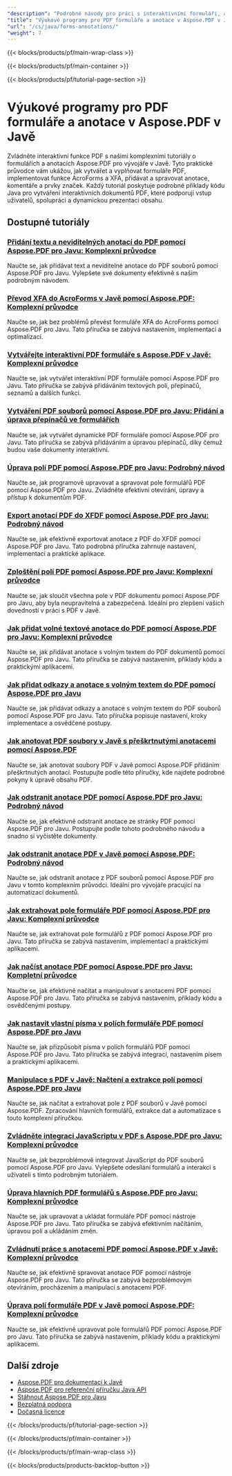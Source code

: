 ```yaml
---
"description": "Podrobné návody pro práci s interaktivními formuláři, anotacemi a komentáři v PDF dokumentech pomocí Aspose.PDF pro Javu."
"title": "Výukové programy pro PDF formuláře a anotace v Aspose.PDF v Javě"
"url": "/cs/java/forms-annotations/"
"weight": 7
---
```


{{< blocks/products/pf/main-wrap-class >}}

{{< blocks/products/pf/main-container >}}

{{< blocks/products/pf/tutorial-page-section >}}
# Výukové programy pro PDF formuláře a anotace v Aspose.PDF v Javě

Zvládněte interaktivní funkce PDF s našimi komplexními tutoriály o formulářích a anotacích Aspose.PDF pro vývojáře v Javě. Tyto praktické průvodce vám ukážou, jak vytvářet a vyplňovat formuláře PDF, implementovat funkce AcroForms a XFA, přidávat a spravovat anotace, komentáře a prvky značek. Každý tutoriál poskytuje podrobné příklady kódu Java pro vytváření interaktivních dokumentů PDF, které podporují vstup uživatelů, spolupráci a dynamickou prezentaci obsahu.

## Dostupné tutoriály

### [Přidání textu a neviditelných anotací do PDF pomocí Aspose.PDF pro Javu: Komplexní průvodce](./aspose-pdf-java-text-invisible-annotations-guide/)
Naučte se, jak přidávat text a neviditelné anotace do PDF souborů pomocí Aspose.PDF pro Javu. Vylepšete své dokumenty efektivně s naším podrobným návodem.

### [Převod XFA do AcroForms v Javě pomocí Aspose.PDF: Komplexní průvodce](./convert-xfa-acroforms-java-aspose-pdf/)
Naučte se, jak bez problémů převést formuláře XFA do AcroForms pomocí Aspose.PDF pro Javu. Tato příručka se zabývá nastavením, implementací a optimalizací.

### [Vytvářejte interaktivní PDF formuláře s Aspose.PDF v Javě: Komplexní průvodce](./interactive-pdf-forms-asposepdf-java/)
Naučte se, jak vytvářet interaktivní PDF formuláře pomocí Aspose.PDF pro Javu. Tato příručka se zabývá přidáváním textových polí, přepínačů, seznamů a dalších funkcí.

### [Vytváření PDF souborů pomocí Aspose.PDF pro Javu: Přidání a úprava přepínačů ve formulářích](./aspose-pdf-java-create-radio-buttons/)
Naučte se, jak vytvářet dynamické PDF formuláře pomocí Aspose.PDF pro Javu. Tato příručka se zabývá přidáváním a úpravou přepínačů, díky čemuž budou vaše dokumenty interaktivní.

### [Úprava polí PDF pomocí Aspose.PDF pro Javu: Podrobný návod](./edit-pdf-fields-aspose-pdf-java/)
Naučte se, jak programově upravovat a spravovat pole formulářů PDF pomocí Aspose.PDF pro Javu. Zvládněte efektivní otevírání, úpravy a přístup k dokumentům PDF.

### [Export anotací PDF do XFDF pomocí Aspose.PDF pro Javu: Podrobný návod](./export-pdf-annotations-aspose-java/)
Naučte se, jak efektivně exportovat anotace z PDF do XFDF pomocí Aspose.PDF pro Javu. Tato podrobná příručka zahrnuje nastavení, implementaci a praktické aplikace.

### [Zploštění polí PDF pomocí Aspose.PDF pro Javu: Komplexní průvodce](./flatten-pdf-fields-aspose-java-guide/)
Naučte se, jak sloučit všechna pole v PDF dokumentu pomocí Aspose.PDF pro Javu, aby byla neupravitelná a zabezpečená. Ideální pro zlepšení vašich dovedností v práci s PDF v Javě.

### [Jak přidat volné textové anotace do PDF pomocí Aspose.PDF pro Javu: Komplexní průvodce](./aspose-pdf-java-free-text-annotations/)
Naučte se, jak přidávat anotace s volným textem do PDF dokumentů pomocí Aspose.PDF pro Javu. Tato příručka se zabývá nastavením, příklady kódu a praktickými aplikacemi.

### [Jak přidat odkazy a anotace s volným textem do PDF pomocí Aspose.PDF pro Javu](./aspose-pdf-java-link-free-text-annotations/)
Naučte se, jak přidávat odkazy a anotace s volným textem do PDF souborů pomocí Aspose.PDF pro Javu. Tato příručka popisuje nastavení, kroky implementace a osvědčené postupy.

### [Jak anotovat PDF soubory v Javě s přeškrtnutými anotacemi pomocí Aspose.PDF](./annotate-pdfs-java-strikeout-aspose-pdf/)
Naučte se, jak anotovat soubory PDF v Javě pomocí Aspose.PDF přidáním přeškrtnutých anotací. Postupujte podle této příručky, kde najdete podrobné pokyny k úpravě obsahu PDF.

### [Jak odstranit anotace PDF pomocí Aspose.PDF pro Javu: Podrobný návod](./delete-pdf-annotations-aspose-java/)
Naučte se, jak efektivně odstranit anotace ze stránky PDF pomocí Aspose.PDF pro Javu. Postupujte podle tohoto podrobného návodu a snadno si vyčistěte dokumenty.

### [Jak odstranit anotace PDF v Javě pomocí Aspose.PDF: Podrobný návod](./deleting-annotations-pdf-java-aspose-pdf/)
Naučte se, jak odstranit anotace z PDF souborů pomocí Aspose.PDF pro Javu v tomto komplexním průvodci. Ideální pro vývojáře pracující na automatizaci dokumentů.

### [Jak extrahovat pole formuláře PDF pomocí Aspose.PDF pro Javu: Komplexní průvodce](./extract-pdf-form-fields-aspose-pdf-java/)
Naučte se, jak extrahovat pole formulářů z PDF pomocí Aspose.PDF pro Javu. Tato příručka se zabývá nastavením, implementací a praktickými aplikacemi.

### [Jak načíst anotace PDF pomocí Aspose.PDF pro Javu: Kompletní průvodce](./retrieve-pdf-annotations-aspose-pdf-java/)
Naučte se, jak efektivně načítat a manipulovat s anotacemi PDF pomocí Aspose.PDF pro Javu. Tato příručka se zabývá nastavením, příklady kódu a osvědčenými postupy.

### [Jak nastavit vlastní písma v polích formuláře PDF pomocí Aspose.PDF pro Javu](./aspose-pdf-java-custom-font-pdf-forms/)
Naučte se, jak přizpůsobit písma v polích formulářů PDF pomocí Aspose.PDF pro Javu. Tato příručka se zabývá integrací, nastavením písem a praktickými aplikacemi.

### [Manipulace s PDF v Javě: Načtení a extrakce polí pomocí Aspose.PDF pro Javu](./java-pdf-manipulation-aspose-pdf-load-extract-fields/)
Naučte se, jak načítat a extrahovat pole z PDF souborů v Javě pomocí Aspose.PDF. Zpracování hlavních formulářů, extrakce dat a automatizace s touto komplexní příručkou.

### [Zvládněte integraci JavaScriptu v PDF s Aspose.PDF pro Javu: Komplexní průvodce](./master-javascript-integration-aspose-pdf-java/)
Naučte se, jak bezproblémově integrovat JavaScript do PDF souborů pomocí Aspose.PDF pro Javu. Vylepšete odesílání formulářů a interakci s uživateli s tímto podrobným tutoriálem.

### [Úprava hlavních PDF formulářů s Aspose.PDF pro Javu: Komplexní průvodce](./tutorial-mastering-pdf-form-editing-aspose-pdf-java/)
Naučte se, jak upravovat a ukládat formuláře PDF pomocí nástroje Aspose.PDF pro Javu. Tato příručka se zabývá efektivním načítáním, úpravou polí a ukládáním změn.

### [Zvládnutí práce s anotacemi PDF pomocí Aspose.PDF v Javě: Komplexní průvodce](./mastering-pdf-annotation-aspose-java/)
Naučte se, jak efektivně spravovat anotace PDF pomocí nástroje Aspose.PDF pro Javu. Tato příručka se zabývá bezproblémovým otevíráním, procházením a manipulací s anotacemi PDF.

### [Úprava polí formuláře PDF v Javě pomocí Aspose.PDF: Komplexní průvodce](./aspose-pdf-java-modify-form-fields/)
Naučte se, jak efektivně upravovat pole formulářů PDF pomocí Aspose.PDF pro Javu. Tato příručka se zabývá nastavením, příklady kódu a praktickými aplikacemi.

## Další zdroje

- [Aspose.PDF pro dokumentaci k Javě](https://docs.aspose.com/pdf/java/)
- [Aspose.PDF pro referenční příručku Java API](https://reference.aspose.com/pdf/java/)
- [Stáhnout Aspose.PDF pro Javu](https://releases.aspose.com/pdf/java/)
- [Bezplatná podpora](https://forum.aspose.com/)
- [Dočasná licence](https://purchase.aspose.com/temporary-license/)

{{< /blocks/products/pf/tutorial-page-section >}}

{{< /blocks/products/pf/main-container >}}

{{< /blocks/products/pf/main-wrap-class >}}

{{< blocks/products/products-backtop-button >}}